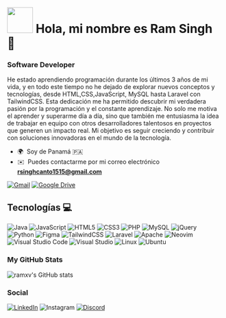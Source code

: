 # <img src="https://media3.giphy.com/media/v1.Y2lkPTc5MGI3NjExNmRlbTV2YmRlNXBwamx0cjl0enl3MHZwYmUyMWI3ZnppbXhieHJwbCZlcD12MV9pbnRlcm5hbF9naWZfYnlfaWQmY3Q9cw/WFZvB7VIXBgiz3oDXE/giphy.gif" width="60" /> Hola, mi nombre es Ram Singh 🖖

### Software Developer

He estado aprendiendo programación durante los últimos 3 años de mi vida, y en todo este tiempo no he dejado de explorar nuevos conceptos y tecnologías, desde HTML,CSS,JavaScript, MySQL hasta Laravel con TailwindCSS. Esta dedicación me ha permitido descubrir mi verdadera pasión por la programación y el constante aprendizaje. No solo me motiva el aprender y superarme día a día, sino que también me entusiasma la idea de trabajar en equipo con otros desarrolladores talentosos en proyectos que generen un impacto real. Mi objetivo es seguir creciendo y contribuir con soluciones innovadoras en el mundo de la tecnología.

* 🌍  Soy de Panamá 🇵🇦 <img src="https://em-content.zobj.net/source/google/387/flag-panama_1f1f5-1f1e6.png" width="15"></img>
* ✉️  Puedes contactarme por mi correo electrónico **[rsinghcanto1515@gmail.com](mailto:rsinghcanto1515@gmail.com)**

[![Gmail](https://img.shields.io/badge/Gmail-D14836?style=for-the-badge&logo=gmail&logoColor=white)](mailto:rsinghcanto1515@gmail.com)
[![Google Drive](https://img.shields.io/badge/Google%20Drive-4285F4?style=for-the-badge&logo=googledrive&logoColor=white)](https://drive.google.com/file/d/1EC5QhhsVQUpctGLMKtww__jP0sfIhK8l/view?usp=sharing)

## Tecnologías 💻

![Java](https://img.shields.io/badge/java-%23ED8B00.svg?style=for-the-badge&logo=openjdk&logoColor=white)
![JavaScript](https://img.shields.io/badge/javascript-%23323330.svg?style=for-the-badge&logo=javascript&logoColor=%23F7DF1E)
![HTML5](https://img.shields.io/badge/html5-%23E34F26.svg?style=for-the-badge&logo=html5&logoColor=white)
![CSS3](https://img.shields.io/badge/css3-%231572B6.svg?style=for-the-badge&logo=css3&logoColor=white)
![PHP](https://img.shields.io/badge/php-%23777BB4.svg?style=for-the-badge&logo=php&logoColor=white)
![MySQL](https://img.shields.io/badge/mysql-4479A1.svg?style=for-the-badge&logo=mysql&logoColor=white)
![jQuery](https://img.shields.io/badge/jquery-%230769AD.svg?style=for-the-badge&logo=jquery&logoColor=white)
![Python](https://img.shields.io/badge/python-3670A0?style=for-the-badge&logo=python&logoColor=ffdd54)
![Figma](https://img.shields.io/badge/figma-%23F24E1E.svg?style=for-the-badge&logo=figma&logoColor=white)
![TailwindCSS](https://img.shields.io/badge/tailwindcss-%2338B2AC.svg?style=for-the-badge&logo=tailwind-css&logoColor=white)
![Laravel](https://img.shields.io/badge/laravel-%23FF2D20.svg?style=for-the-badge&logo=laravel&logoColor=white)
![Apache](https://img.shields.io/badge/apache-%23D42029.svg?style=for-the-badge&logo=apache&logoColor=white)
![Neovim](https://img.shields.io/badge/NeoVim-%2357A143.svg?&style=for-the-badge&logo=neovim&logoColor=white)
![Visual Studio Code](https://img.shields.io/badge/Visual%20Studio%20Code-0078d7.svg?style=for-the-badge&logo=visual-studio-code&logoColor=white)
![Visual Studio](https://img.shields.io/badge/Visual%20Studio-5C2D91.svg?style=for-the-badge&logo=visual-studio&logoColor=white)
![Linux](https://img.shields.io/badge/Linux-FCC624?style=for-the-badge&logo=linux&logoColor=black)
![Ubuntu](https://img.shields.io/badge/Ubuntu-E95420?style=for-the-badge&logo=ubuntu&logoColor=white)

### My GitHub Stats

![ramxv's GitHub stats](https://github-readme-stats.vercel.app/api?username=ramxv&icons=true&theme=tokyonight)

### Social
[![LinkedIn](https://img.shields.io/badge/linkedin-%230077B5.svg?style=for-the-badge&logo=linkedin&logoColor=white)](https://www.linkedin.com/in/ram-singh-38a2a6239/)
![Instagram](https://img.shields.io/badge/Instagram-%23E4405F.svg?style=for-the-badge&logo=Instagram&logoColor=white)
[![Discord](https://img.shields.io/badge/Discord-%235865F2.svg?style=for-the-badge&logo=discord&logoColor=white)](https://discord.com/users/Mrmemo#4625)
